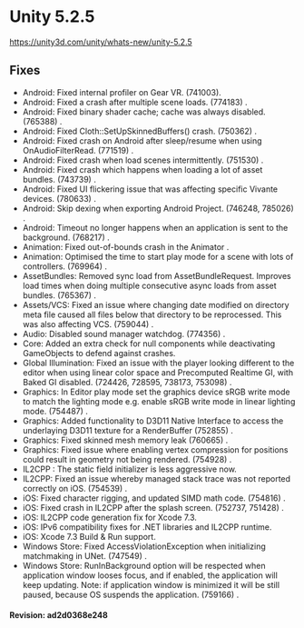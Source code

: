 # Unity 5.2.5
https://unity3d.com/unity/whats-new/unity-5.2.5

## Fixes

<ul>
<li>Android: Fixed internal profiler on Gear VR.  (741003).</li>
<li>Android: Fixed a crash after multiple scene loads.  (774183) .</li>
<li>Android: Fixed binary shader cache; cache was always disabled. (765388) .</li>
<li>Android: Fixed Cloth::SetUpSkinnedBuffers() crash.  (750362) .</li>
<li>Android: Fixed crash on Android after sleep/resume when using OnAudioFilterRead.  (771519) .</li>
<li>Android: Fixed crash when load scenes intermittently.  (751530) .</li>
<li>Android: Fixed crash which happens when loading a lot of asset bundles.  (743739) .</li>
<li>Android: Fixed UI flickering issue that was affecting specific Vivante devices.  (780633) .</li>
<li>Android: Skip dexing when exporting Android Project.  (746248, 785026) .</li>
<li>Android: Timeout no longer happens when an application is sent to the background.  (768217) .</li>
<li>Animation: Fixed out-of-bounds crash in the Animator .</li>
<li>Animation: Optimised the time to start play mode for a scene with lots of controllers.  (769964) .</li>
<li>AssetBundles: Removed sync load from AssetBundleRequest. Improves load times when doing multiple consecutive async loads from asset bundles.  (765367) .</li>
<li>Assets/VCS: Fixed an issue where changing date modified on directory meta file caused all files below that directory to be reprocessed. This was also affecting VCS.  (759044) .</li>
<li>Audio: Disabled sound manager watchdog.  (774356) .</li>
<li>Core: Added an extra check for null components while deactivating GameObjects to defend against crashes.</li>
<li>Global Illumination: Fixed an issue with the player looking different to the editor when using linear color space and Precomputed Realtime GI, with Baked GI disabled.  (724426, 728595, 738173, 753098) .</li>
<li>Graphics: In Editor play mode set the graphics device sRGB write mode to match the lighting mode e.g. enable sRGB write mode in linear lighting mode.  (754487) .</li>
<li>Graphics: Added functionality to D3D11 Native Interface to access the underlaying D3D11 texture for a RenderBuffer  (752855) .</li>
<li>Graphics: Fixed&nbsp;skinned mesh memory leak  (760665) .</li>
<li>Graphics: Fixed issue where enabling vertex compression for positions could result in geometry not being rendered.  (754928) .</li>
<li>IL2CPP : The static field initializer is less aggressive now.</li>
<li>IL2CPP: Fixed an issue whereby managed stack trace was not reported correctly on iOS.  (754539) .</li>
<li>iOS: Fixed character rigging, and updated SIMD math code.  (754816) .</li>
<li>iOS: Fixed crash in IL2CPP after the splash screen.  (752737, 751428) .</li>
<li>iOS: IL2CPP code generation fix for Xcode 7.3. </li>
<li>iOS: IPv6 compatibility fixes for .NET libraries and IL2CPP runtime. </li>
<li>iOS: Xcode 7.3 Build &amp; Run support.</li>
<li>Windows Store: Fixed AccessViolationException when initializing matchmaking in UNet.  (747549) .</li>
<li>Windows Store: RunInBackground option will be respected when application window looses focus, and if enabled, the application will keep updating. Note: if application window is minimized it will be still paused, because OS suspends the application.  (759166) .</li>
</ul>

#### Revision: ad2d0368e248
